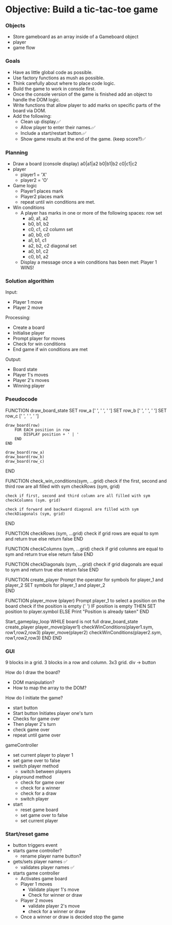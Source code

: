 # Objective: Build a tic-tac-toe game

### Objects

- Store gameboard as an array inside of a Gameboard object
- player
- game flow

### Goals

- Have as little global code as possible.
- Use factory functions as mush as possible.
- Think carefully about where to place code logic.
- Build the game to work in console first.
- Once the console version of the game is finished add an object to handle the DOM logic.
- Write functions that allow player to add marks on specific parts of the board via DOM.
- Add the following:
  - Clean up display.✅
  - Allow player to enter their names.✅
  - Include a start/restart button.✅
  - Show game results at the end of the game. (keep score?)✅

### Planning

- Draw a board (console display)
  a0|a1|a2
  b0|b1|b2
  c0|c1|c2
- player
  - player1 = 'X'
  - player2 = 'O'
- Game logic
  - Player1 places mark
  - Player2 places mark
  - repeat until win conditions are met.
- Win conditions
  - A player has marks in one or more of the following spaces:
    row set
    - a0, a1, a2
    - b0, b1, b2
    - c0, c1, c2
      column set
    - a0, b0, c0
    - a1, b1, c1
    - a2, b2, c2
      diagonal set
    - a0, b1, c2
    - c0, b1, a2
  - Display a message once a win conditions has been met: Player 1 WINS!

### Solution algorithim

Input:

- Player 1 move
- Player 2 move

Processing:

- Create a board
- Initialise player
- Prompt player for moves
- Check for win conditions
- End game if win conditions are met

Output:

- Board state
- Player 1's moves
- Player 2's moves
- Winning player

### Pseudocode

FUNCTION draw_board_state
SET row_a [' ', ' ', ' ']
SET row_b [' ', ' ', ' ']
SET row_c [' ', ' ', ' ']

    draw_board(row)
        FOR EACH position in row
            DISPLAY position + ' | '
        END
    END

    draw_board(row_a)
    draw_board(row_b)
    draw_board(row_c)

END

FUNCTION check_win_conditions(sym, ...grid)
check if the first, second and third row are all filled with sym
checkRows (sym, grid)

    check if first, second and third column are all filled with sym
    checkColumns (sym. grid)

    check if forward and backward diagonal are filled with sym
    checkDiagonals (sym, grid)

END

FUNCTION checkRows (sym, ...grid)
check if grid rows are equal to sym and return true
else return false
END

FUNCTION checkColumns (sym, ...grid)
check if grid columns are equal to sym and return true
else return false
END

FUNCTION checkDiagonals (sym, ...grid)
check if grid diagonals are equal to sym and return true
else return false
END

FUNCTION create_player
Prompt the operator for symbols for player_1 and player_2
SET symbols for player_1 and player_2  
END

FUNCTION player_move (player)
Prompt player_1 to select a position on the board
check if the position is empty (' ')
IF position is empty THEN
SET position to player.symbol
ELSE
Print "Position is already taken"
END

Start_gameplay_loop
WHILE board is not full
draw_board_state
create_player
player_move(player1)
checkWinConditions(player1.sym, row1,row2,row3)
player_move(player2)
checkWinConditions(player2.sym, row1,row2,row3)
END
END

### GUI
9 blocks in a grid.
3 blocks in a row and column. 3x3 grid.
div -> button 

How do I draw the board?
- DOM manipulation?
- How to map the array to the DOM?

How do I initiate the game?
- start button
- Start button Initiates player one's turn
- Checks for game over
- Then player 2's turn
- check game over
- repeat until game over

gameController
- set current player to player 1
- set game over to false
- switch player method
    - switch between players
- playround method
    - check for game over
    - check for a winner
    - check for a draw
    - switch player
- start
    - reset game board
    - set game over to false
    - set current player

### Start/reset game
- button triggers event
- starts game controller?
  - rename player name button?
- gets/sets player names ✅
  - validates player names ✅
- starts game controller
  - Activates game board
  - Player 1 moves
    - Validate player 1's move
    - Check for winner or draw
  - Player 2 moves
    - validate player 2's move
    - check for a winner or draw
  - Once a winner or draw is decided stop the game